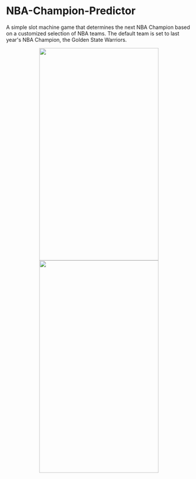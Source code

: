 # NBA-Champion-Predictor
A simple slot machine game that determines the next NBA Champion based on a customized selection of NBA teams. The default team is set to last year's NBA Champion, the Golden State Warriors.

<p align="center">
<img src="https://people.rit.edu/~dl2224/252/initial.png" width="324" height="576"/>
<img src="https://people.rit.edu/~dl2224/252/result.png" width="324" height="576"/>
</p>
